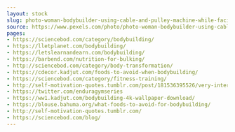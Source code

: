 ```yaml
---
layout: stock
slug: photo-woman-bodybuilder-using-cable-and-pulley-machine-while-facing-mirror-1480520
source: https://www.pexels.com/photo/photo-woman-bodybuilder-using-cable-and-pulley-machine-while-facing-mirror-1480520/
pages:
- https://sciencebod.com/category/bodybuilding/
- https://lletplanet.com/bodybuilding/
- https://letslearnandearn.com/bodybuilding/
- https://barbend.com/nutrition-for-bulking/
- http://sciencebod.com/category/body-transformation/
- https://cdecor.kadjut.com/foods-to-avoid-when-bodybuilding/
- https://sciencebod.com/category/fitness-training/
- http://self-motivation-quotes.tumblr.com/post/181536395526/very-interesting-read
- https://twitter.com/enduragymseries
- https://ww1.kadjut.com/bodybuilding-4k-wallpaper-download/
- https://blouse.bahuma.org/what-foods-to-avoid-for-bodybuilding/
- http://self-motivation-quotes.tumblr.com/
- https://sciencebod.com/blog/
---
```

